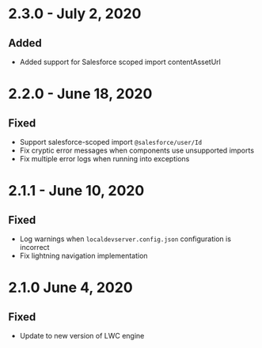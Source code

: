 # 2.3.0 - July 2, 2020

## Added

-   Added support for Salesforce scoped import contentAssetUrl

# 2.2.0 - June 18, 2020

## Fixed

-   Support salesforce-scoped import `@salesforce/user/Id`
-   Fix cryptic error messages when components use unsupported imports
-   Fix multiple error logs when running into exceptions

# 2.1.1 - June 10, 2020

## Fixed

-   Log warnings when `localdevserver.config.json` configuration is incorrect
-   Fix lightning navigation implementation

# 2.1.0 June 4, 2020

## Fixed

-   Update to new version of LWC engine